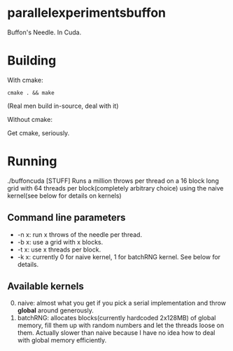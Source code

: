 # parallelexperimentsbuffon
Buffon's Needle. In Cuda.

# Building
With cmake:

    cmake . && make
(Real men build in-source, deal with it)

Without cmake:

Get cmake, seriously.

# Running
   ./buffoncuda [STUFF]
Runs a million throws per thread on a 16 block long grid with 64 threads per block(completely arbitrary choice) using 
the naive kernel(see below for details on kernels)
   
## Command line parameters
* -n x: run x throws of the needle per thread.
* -b x: use a grid with x blocks.
* -t x: use x threads per block.
* -k x: currently 0 for naive kernel, 1 for batchRNG kernel. See below for details.

## Available kernels
0. naive: almost what you get if you pick a serial implementation and throw __global__ around generously.
1. batchRNG: allocates blocks(currently hardcoded 2x128MB) of global memory, fill them up with random numbers and 
let the threads loose on them. Actually slower than naive because I have no idea how to deal with global memory efficiently.
